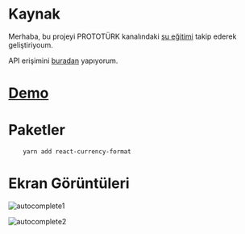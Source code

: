 # Kaynak

Merhaba, bu projeyi PROTOTÜRK kanalındaki [şu eğitimi](https://www.youtube.com/watch?v=2yGhjADh20M) takip ederek geliştiriyoum.

API erişimini [buradan](https://restcountries.com/#api-endpoints-v3-all) yapıyorum.

# [Demo](https://06-autocomplete.netlify.app/)

# Paketler

        yarn add react-currency-format

# Ekran Görüntüleri

![autocomplete1](https://user-images.githubusercontent.com/44196434/161345685-da04d716-6c72-4104-acdf-e3bcdaac06da.png)

![autocomplete2](https://user-images.githubusercontent.com/44196434/161345698-8b7a7efd-080a-4b2a-bc74-e6fc7dc9d4a0.png)

